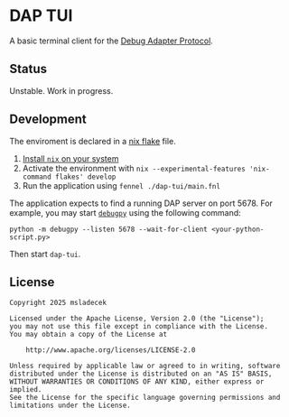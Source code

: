 # DAP TUI

A basic terminal client for the [Debug Adapter Protocol](https://microsoft.github.io/debug-adapter-protocol).

## Status

Unstable. Work in progress.

## Development

The enviroment is declared in a [nix flake](https://nixos.wiki/wiki/flakes) file.

1. [Install `nix` on your system](https://nixos.org/download/)
2. Activate the environment with `nix --experimental-features 'nix-command flakes' develop`
3. Run the application using `fennel ./dap-tui/main.fnl`

The application expects to find a running DAP server on port 5678.
For example, you may start [`debugpy`](https://github.com/microsoft/debugpy) using the following command:

    python -m debugpy --listen 5678 --wait-for-client <your-python-script.py>

Then start `dap-tui`.

## License

    Copyright 2025 msladecek

    Licensed under the Apache License, Version 2.0 (the "License");
    you may not use this file except in compliance with the License.
    You may obtain a copy of the License at

        http://www.apache.org/licenses/LICENSE-2.0

    Unless required by applicable law or agreed to in writing, software
    distributed under the License is distributed on an "AS IS" BASIS,
    WITHOUT WARRANTIES OR CONDITIONS OF ANY KIND, either express or implied.
    See the License for the specific language governing permissions and
    limitations under the License.
